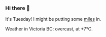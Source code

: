 ### Hi there :wave:

It's Tuesday! I might be putting some [miles](https://www.strava.com/athletes/889963) in.

Weather in Victoria BC: overcast, at +7°C.
